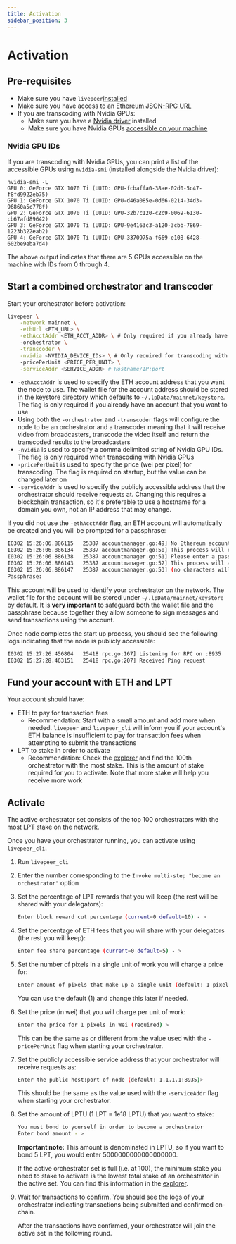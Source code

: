 ```yaml
---
title: Activation
sidebar_position: 3
---
```



# Activation

## Pre-requisites

- Make sure you have `livepeer`[installed](/installation/install-livepeer)
- Make sure you have access to an
  [Ethereum JSON-RPC URL](/installation/connect-to-ethereum)
- If you are transcoding with Nvidia GPUs:
  - Make sure you have a
    [Nvidia driver](https://www.nvidia.com/Download/index.aspx) installed
  - Make sure you have Nvidia GPUs
    [accessible on your machine](/video-miners/getting-started/activation#nvidia-gpu-i-ds)

### Nvidia GPU IDs

If you are transcoding with Nvidia GPUs, you can print a list of the accessible
GPUs using `nvidia-smi` (installed alongside the Nvidia driver):

```
nvidia-smi -L
GPU 0: GeForce GTX 1070 Ti (UUID: GPU-fcbaffa0-38ae-02d0-5c47-f8fd9922eb75)
GPU 1: GeForce GTX 1070 Ti (UUID: GPU-d46a085e-0d66-0214-34d3-96860a5c778f)
GPU 2: GeForce GTX 1070 Ti (UUID: GPU-32b7c120-c2c9-0069-6130-cb67afd89642)
GPU 3: GeForce GTX 1070 Ti (UUID: GPU-9e4163c3-a120-3cbb-7869-1223b322eab2)
GPU 4: GeForce GTX 1070 Ti (UUID: GPU-3370975a-f669-e108-6428-602be9eba7d4)
```

The above output indicates that there are 5 GPUs accessible on the machine with
IDs from 0 through 4.

## Start a combined orchestrator and transcoder

Start your orchestrator before activation:

```bash
livepeer \
    -network mainnet \
    -ethUrl <ETH_URL> \
    -ethAcctAddr <ETH_ACCT_ADDR> \ # Only required if you already have an ETH account you want to use
    -orchestrator \
    -transcoder \
    -nvidia <NVIDIA_DEVICE_IDs> \ # Only required for transcoding with Nvidia GPUs
    -pricePerUnit <PRICE_PER_UNIT> \
    -serviceAddr <SERVICE_ADDR> # Hostname/IP:port
```

- `-ethAcctAddr` is used to specify the ETH account address that you want the
  node to use. The wallet file for the account address should be stored in the
  keystore directory which defaults to `~/.lpData/mainnet/keystore`. The flag is
  only required if you already have an account that you want to use
- Using both the `-orchestrator` and `-transcoder` flags will configure the node
  to be an orchestrator and a transcoder meaning that it will receive video from
  broadcasters, transcode the video itself and return the transcoded results to
  the broadcasters
- `-nvidia` is used to specify a comma delimited string of Nvidia GPU IDs. The
  flag is only required when transcoding with Nvidia GPUs
- `-pricePerUnit` is used to specify the price (wei per pixel) for transcoding.
  The flag is required on startup, but the value can be changed later on
- `-serviceAddr` is used to specify the publicly accessible address that the
  orchestrator should receive requests at. Changing this requires a blockchain
  transaction, so it's preferable to use a hostname for a domain you own, not
  an IP address that may change.

If you did not use the `-ethAcctAddr` flag, an ETH account will automatically be
created and you will be prompted for a passphrase:

```bash
I0302 15:26:06.886115   25387 accountmanager.go:49] No Ethereum account found. Creating a new account
I0302 15:26:06.886134   25387 accountmanager.go:50] This process will create a new Ethereum account for this Livepeer node
I0302 15:26:06.886138   25387 accountmanager.go:51] Please enter a passphrase to encrypt the Private Keystore file for the Ethereum account.
I0302 15:26:06.886143   25387 accountmanager.go:52] This process will ask for this passphrase every time it is launched
I0302 15:26:06.886147   25387 accountmanager.go:53] (no characters will appear in Terminal when the passphrase is entered)
Passphrase:
```

This account will be used to identify your orchestrator on the network. The
wallet file for the account will be stored under `~/.lpData/mainnet/keystore` by
default. It is **very important** to safeguard both the wallet file and the
passphrase because together they allow someone to sign messages and send
transactions using the account.

Once node completes the start up process, you should see the following logs
indicating that the node is publicly accessible:

```bash
I0302 15:27:26.456804   25418 rpc.go:167] Listening for RPC on :8935
I0302 15:27:28.463151   25418 rpc.go:207] Received Ping request
```

## Fund your account with ETH and LPT

Your account should have:

- ETH to pay for transaction fees
  - Recommendation: Start with a small amount and add more when needed.
    `livepeer` and `livepeer_cli` will inform you if your account's ETH balance
    is insufficient to pay for transaction fees when attempting to submit the
    transactions
- LPT to stake in order to activate
  - Recommendation: Check the [explorer](https://explorer.livepeer.org/) and
    find the 100th orchestrator with the most stake. This is the amount of stake
    required for you to activate. Note that more stake will help you receive
    more work

## Activate

The active orchestrator set consists of the top 100 orchestrators with the most
LPT stake on the network.

Once you have your orchestrator running, you can activate using `livepeer_cli`.

1. Run `livepeer_cli`

2. Enter the number corresponding to the
   `Invoke multi-step "become an orchestrator"` option

3. Set the percentage of LPT rewards that you will keep (the rest will be shared
   with your delegators):

   ```bash
   Enter block reward cut percentage (current=0 default=10) - >
   ```

4. Set the percentage of ETH fees that you will share with your delegators (the
   rest you will keep):

   ```bash
   Enter fee share percentage (current=0 default=5) - >
   ```

5. Set the number of pixels in a single unit of work you will charge a price
   for:

   ```bash
   Enter amount of pixels that make up a single unit (default: 1 pixel) >
   ```

   You can use the default (1) and change this later if needed.

6. Set the price (in wei) that you will charge per unit of work:

   ```bash
   Enter the price for 1 pixels in Wei (required) >
   ```

   This can be the same as or different from the value used with the
   `-pricePerUnit` flag when starting your orchestrator.

7. Set the publicly accessible service address that your orchestrator will
   receive requests as:

   ```bash
   Enter the public host:port of node (default: 1.1.1.1:8935)>
   ```

   This should be the same as the value used with the `-serviceAddr` flag when
   starting your orchestrator.

8. Set the amount of LPTU (1 LPT = 1e18 LPTU) that you want to stake:

   ```bash
   You must bond to yourself in order to become a orchestrator
   Enter bond amount - >
   ```

   **Important note:** This amount is denominated in LPTU, so if you want to bond 5 LPT,
   you would enter 5000000000000000000.

   If the active orchestrator set is full (i.e. at 100), the minimum stake you
   need to stake to activate is the lowest total stake of an orchestrator in the
   active set. You can find this information in the
   [explorer](https://explorer.livepeer.org/).

9. Wait for transactions to confirm. You should see the logs of your
   orchestrator indicating transactions being submitted and confirmed on-chain.

   After the transactions have confirmed, your orchestrator will join the active
   set in the following round.

